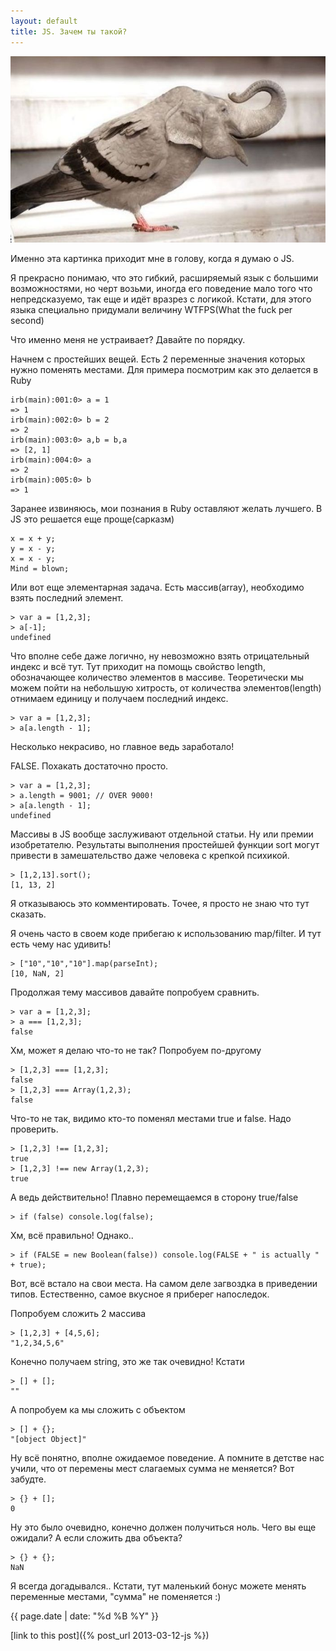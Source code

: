 ```yaml
---
layout: default
title: JS. Зачем ты такой?
---
```

![Birdphant](/assets/img/birdphant.jpg)

Именно эта картинка приходит мне в голову, когда я думаю о JS.

Я прекрасно понимаю, что это гибкий, расширяемый язык с большими возможностями, но черт возьми, иногда его поведение мало того что непредсказуемо, так еще и идёт вразрез с логикой. Кстати, для этого языка специально придумали величину WTFPS(What the fuck per second)

Что именно меня не устраивает? Давайте по порядку.

Начнем с простейших вещей. Есть 2 переменные значения которых нужно поменять местами. Для примера посмотрим как это делается в Ruby

    irb(main):001:0> a = 1
    => 1
    irb(main):002:0> b = 2
    => 2
    irb(main):003:0> a,b = b,a
    => [2, 1]
    irb(main):004:0> a
    => 2
    irb(main):005:0> b
    => 1

Заранее извиняюсь, мои познания в Ruby оставляют желать лучшего.
В JS это решается еще проще(сарказм)

    x = x + y;
    y = x - y;
    x = x - y;
    Mind = blown;

Или вот еще элементарная задача. Есть массив(array), необходимо взять последний элемент.

    > var a = [1,2,3];
    > a[-1];
    undefined

Что вполне себе даже логично, ну невозможно взять отрицательный индекс и всё тут. Тут приходит на помощь свойство length, обозначающее количество элементов в массиве. Теоретически мы можем пойти на небольшую хитрость, от количества элементов(length) отнимаем единицу и получаем последний индекс.

    > var a = [1,2,3];
    > a[a.length - 1];

Несколько некрасиво, но главное ведь заработало!

FALSE. Похакать достаточно просто.

    > var a = [1,2,3];
    > a.length = 9001; // OVER 9000!
    > a[a.length - 1];
    undefined

Массивы в JS вообще заслуживают отдельной статьи. Ну или премии изобретателю. Результаты выполнения простейшей функции sort могут привести в замешательство даже человека с крепкой психикой.

    > [1,2,13].sort();
    [1, 13, 2]

Я отказываюсь это комментировать. Точее, я просто не знаю что тут сказать.

Я очень часто в своем коде прибегаю к использованию map/filter. И тут есть чему нас удивить!

    > ["10","10","10"].map(parseInt);
    [10, NaN, 2]

Продолжая тему массивов давайте попробуем сравнить.

    > var a = [1,2,3];
    > a === [1,2,3];
    false

Хм, может я делаю что-то не так? Попробуем по-другому

    > [1,2,3] === [1,2,3];
    false
    > [1,2,3] === Array(1,2,3);
    false

Что-то не так, видимо кто-то поменял местами true и false. Надо проверить.

    > [1,2,3] !== [1,2,3];
    true
    > [1,2,3] !== new Array(1,2,3);
    true

А ведь действительно! Плавно перемещаемся в сторону true/false

    > if (false) console.log(false);

Хм, всё правильно! Однако..

    > if (FALSE = new Boolean(false)) console.log(FALSE + " is actually " + true);

Вот, всё встало на свои места. На самом деле загвоздка в приведении типов. Естественно, самое вкусное я приберег напоследок.

Попробуем сложить 2 массива

    > [1,2,3] + [4,5,6];
    "1,2,34,5,6"

Конечно получаем string, это же так очевидно! Кстати

    > [] + [];
    ""

А попробуем ка мы сложить с объектом

    > [] + {};
    "[object Object]"

Ну всё понятно, вполне ожидаемое поведение. А помните в детстве нас учили, что от перемены мест слагаемых сумма не меняется? Вот забудте.

    > {} + [];
    0

Ну это было очевидно, конечно должен получиться ноль. Чего вы еще ожидали? А если сложить два объекта?

    > {} + {};
    NaN

Я всегда догадывался.. Кстати, тут маленький бонус можете менять переменные местами, "сумма" не поменяется :)

{{ page.date | date: "%d %B %Y" }}

[link to this post]({% post_url 2013-03-12-js %})

